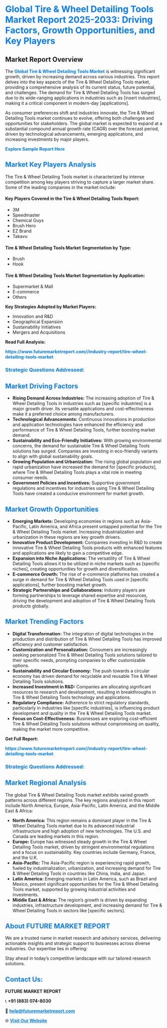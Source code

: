 <h1 style="color: #007BFF;">Global Tire & Wheel Detailing Tools Market Report 2025-2033: Driving Factors, Growth Opportunities, and Key Players</h1>

<section id="overview">
<h2>Market Report Overview</h2>
<p>The <a href="https://www.futuremarketreport.com//industry-report/tire-wheel-detailing-tools-market" style="color: #007BFF; text-decoration: none;"><strong>Global Tire & Wheel Detailing Tools Market</strong></a> is witnessing significant growth, driven by increasing demand across various industries. This report delves into the key aspects of the Tire & Wheel Detailing Tools market, providing a comprehensive analysis of its current status, future potential, and challenges. The demand for Tire & Wheel Detailing Tools has surged due to its wide-ranging applications in industries such as [insert industries], making it a critical component in modern-day [applications].</p>
<p>As consumer preferences shift and industries innovate, the Tire & Wheel Detailing Tools market continues to evolve, offering both challenges and opportunities for stakeholders. The global market is expected to expand at a substantial compound annual growth rate (CAGR) over the forecast period, driven by technological advancements, emerging applications, and increasing investments by major players.</p>
</section>

<section id="overview">
<p><a href="https://www.futuremarketreport.com//request-sample/reportId=48357" style="color: #007BFF; text-decoration: none;"><strong>Explore Sample Report Here</strong></a></p>
</section>

<section id="key-players">
<h2 style="color: #007BFF;">Market Key Players Analysis</h2>
<p>The Tire & Wheel Detailing Tools market is characterized by intense competition among key players striving to capture a larger market share. Some of the leading companies in the market include:</p>
<h4>Key Players Covered in the Tire & Wheel Detailing Tools Report:</h4>
<ul><li>3M</li><li>Speedmaster</li><li>Chemical Guys</li><li>Brush Hero</li><li>EZ Brand</li><li>Takavu</li></ul>
<h4>Tire & Wheel Detailing Tools Market Segmentation by Type:</h4>
<ul><li>Brush</li><li>Hook</li></ul>

<h4>Tire & Wheel Detailing Tools Market Segmentation by Application:</h4>
<ul><li>Supermarket &amp; Mall</li><li>E-commerce</li><li>Others</li></ul>
<p><strong>Key Strategies Adopted by Market Players:</strong></p>
<ul>
<li>Innovation and R&D</li>
<li>Geographical Expansion</li>
<li>Sustainability Initiatives</li>
<li>Mergers and Acquisitions</li>
</ul>
</section>

<section>
<p><strong>Read Full Analysis: </strong></p><a href="https://www.futuremarketreport.com//industry-report/tire-wheel-detailing-tools-market" style="color: #007BFF; text-decoration: none;"><strong>https://www.futuremarketreport.com//industry-report/tire-wheel-detailing-tools-market</strong></a>
<h3 style="color: #007BFF;">Strategic Questions Addressed:</h3>
</section>

<section id="driving-factors">
<h2 style="color: #007BFF;">Market Driving Factors</h2>
<ul>
<li><strong>Rising Demand Across Industries:</strong> The increasing adoption of Tire & Wheel Detailing Tools in industries such as [specific industries] is a major growth driver. Its versatile applications and cost-effectiveness make it a preferred choice among manufacturers.</li>
<li><strong>Technological Advancements:</strong> Continuous innovations in production and application technologies have enhanced the efficiency and performance of Tire & Wheel Detailing Tools, further boosting market demand.</li>
<li><strong>Sustainability and Eco-Friendly Initiatives:</strong> With growing environmental concerns, the demand for sustainable Tire & Wheel Detailing Tools solutions has surged. Companies are investing in eco-friendly variants to align with global sustainability goals.</li>
<li><strong>Growing Population and Urbanization:</strong> The rising global population and rapid urbanization have increased the demand for [specific products], where Tire & Wheel Detailing Tools plays a vital role in meeting consumer needs.</li>
<li><strong>Government Policies and Incentives:</strong> Supportive government regulations and incentives for industries using Tire & Wheel Detailing Tools have created a conducive environment for market growth.</li>
</ul>
</section>

<section id="growth-opportunities">
<h2 style="color: #007BFF;">Market Growth Opportunities</h2>
<ul>
<li><strong>Emerging Markets:</strong> Developing economies in regions such as Asia-Pacific, Latin America, and Africa present untapped potential for the Tire & Wheel Detailing Tools market. Increasing industrialization and urbanization in these regions are key growth drivers.</li>
<li><strong>Innovative Product Development:</strong> Companies investing in R&D to create innovative Tire & Wheel Detailing Tools products with enhanced features and applications are likely to gain a competitive edge.</li>
<li><strong>Expansion into Niche Applications:</strong> The versatility of Tire & Wheel Detailing Tools allows it to be utilized in niche markets such as [specific niches], creating opportunities for growth and diversification.</li>
<li><strong>E-commerce Growth:</strong> The rise of e-commerce platforms has created a surge in demand for Tire & Wheel Detailing Tools used in [specific applications], further boosting market growth.</li>
<li><strong>Strategic Partnerships and Collaborations:</strong> Industry players are forming partnerships to leverage shared expertise and resources, driving the development and adoption of Tire & Wheel Detailing Tools products globally.</li>
</ul>
</section>

<section id="trending-factors">
<h2 style="color: #007BFF;">Market Trending Factors</h2>
<ul>
<li><strong>Digital Transformation:</strong> The integration of digital technologies in the production and distribution of Tire & Wheel Detailing Tools has improved efficiency and customer satisfaction.</li>
<li><strong>Customization and Personalization:</strong> Consumers are increasingly seeking personalized Tire & Wheel Detailing Tools solutions tailored to their specific needs, prompting companies to offer customizable options.</li>
<li><strong>Sustainability and Circular Economy:</strong> The push towards a circular economy has driven demand for recyclable and reusable Tire & Wheel Detailing Tools solutions.</li>
<li><strong>Increased Investment in R&D:</strong> Companies are allocating significant resources to research and development, resulting in breakthroughs in Tire & Wheel Detailing Tools technology and applications.</li>
<li><strong>Regulatory Compliance:</strong> Adherence to strict regulatory standards, particularly in industries like [specific industries], is influencing product development and quality in the Tire & Wheel Detailing Tools market.</li>
<li><strong>Focus on Cost-Effectiveness:</strong> Businesses are exploring cost-efficient Tire & Wheel Detailing Tools solutions without compromising on quality, making the market more competitive.</li>
</ul>
</section>

<section>
<p><strong>Get Full Report: </strong></p><a href="https://www.futuremarketreport.com//industry-report/tire-wheel-detailing-tools-market" style="color: #007BFF; text-decoration: none;"><strong>https://www.futuremarketreport.com//industry-report/tire-wheel-detailing-tools-market</strong></a>
<h3 style="color: #007BFF;">Strategic Questions Addressed:</h3>
</section>


<section id="regional-analysis">
<h2 style="color: #007BFF;">Market Regional Analysis</h2>
<p>The global Tire & Wheel Detailing Tools market exhibits varied growth patterns across different regions. The key regions analyzed in this report include North America, Europe, Asia-Pacific, Latin America, and the Middle East & Africa:</p>
<ul>
<li><strong>North America:</strong> This region remains a dominant player in the Tire & Wheel Detailing Tools market due to its advanced industrial infrastructure and high adoption of new technologies. The U.S. and Canada are leading markets in this region.</li>
<li><strong>Europe:</strong> Europe has witnessed steady growth in the Tire & Wheel Detailing Tools market, driven by stringent environmental regulations and a focus on sustainability. Key countries include Germany, France, and the U.K.</li>
<li><strong>Asia-Pacific:</strong> The Asia-Pacific region is experiencing rapid growth, fueled by industrialization, urbanization, and increasing demand for Tire & Wheel Detailing Tools in countries like China, India, and Japan.</li>
<li><strong>Latin America:</strong> Emerging markets in Latin America, such as Brazil and Mexico, present significant opportunities for the Tire & Wheel Detailing Tools market, supported by growing industrial activities and investments.</li>
<li><strong>Middle East & Africa:</strong> The region’s growth is driven by expanding industries, infrastructure development, and increasing demand for Tire & Wheel Detailing Tools in sectors like [specific sectors].</li>
</ul>
</section>

<footer>
<h2 style="color: #007BFF;">About FUTURE MARKET REPORT</h2>
<p>We are a trusted name in market research and advisory services, delivering actionable insights and strategic support to businesses across diverse industries. Our expertise lies in offering:</p>

<p>Stay ahead in today’s competitive landscape with our tailored research solutions.</p>

<h2 style="color: #007BFF;">Contact Us:</h2>
<p><strong>FUTURE MARKET REPORT</strong></p>
<p>📞 <strong>+91 (883) 074-8030</strong></p>
<p>📧 <strong><a href="mailto:help@futuremarketreport.com" style="color: #007BFF;">help@futuremarketreport.com</a></strong></p>
<p>🌐 <strong><a href="https://www.futuremarketreport.com/" style="color: #007BFF;">Visit Our Website</a></strong></p>
</footer>